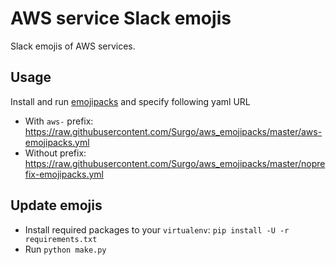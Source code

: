 # AWS service Slack emojis

Slack emojis of AWS services.

## Usage

Install and run [emojipacks](https://github.com/lambtron/emojipacks) and specify following yaml URL

- With `aws-` prefix: <https://raw.githubusercontent.com/Surgo/aws_emojipacks/master/aws-emojipacks.yml>
- Without prefix: <https://raw.githubusercontent.com/Surgo/aws_emojipacks/master/noprefix-emojipacks.yml>


## Update emojis

- Install required packages to your `virtualenv`: `pip install -U -r requirements.txt`
- Run `python make.py`

